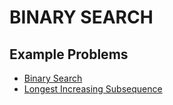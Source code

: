 # BINARY SEARCH #

## Example Problems ##

- [Binary Search](https://leetcode.com/problems/binary-search/)
- [Longest Increasing Subsequence](https://leetcode.com/problems/longest-increasing-subsequence/description/)